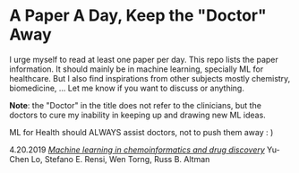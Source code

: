 # A Paper A Day, Keep the "Doctor" Away

I urge myself to read at least one paper per day. This repo lists the paper information. It should mainly be in machine learning, specially ML for healthcare. But I also find inspirations from other subjects mostly chemistry, biomedicine, ... Let me know if you want to discuss or anything.

**Note**: the "Doctor" in the title does not refer to the clinicians, but the doctors to cure my inability in keeping up and drawing new ML ideas. 

ML for Health should ALWAYS assist doctors, not to push them away : )



4.20.2019 [*Machine learning in chemoinformatics and drug discovery*](https://www.sciencedirect.com/science/article/pii/S1359644617304695) Yu-Chen Lo, Stefano E. Rensi, Wen Torng, Russ B. Altman
